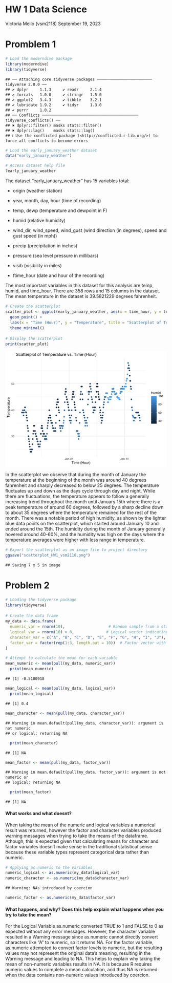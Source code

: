 HW 1 Data Science
================
Victoria Mello (vsm2118)
September 19, 2023

# Promblem 1

``` r
# Load the moderndive package
library(moderndive)
library(tidyverse)
```

    ## ── Attaching core tidyverse packages ──────────────────────── tidyverse 2.0.0 ──
    ## ✔ dplyr     1.1.3     ✔ readr     2.1.4
    ## ✔ forcats   1.0.0     ✔ stringr   1.5.0
    ## ✔ ggplot2   3.4.3     ✔ tibble    3.2.1
    ## ✔ lubridate 1.9.2     ✔ tidyr     1.3.0
    ## ✔ purrr     1.0.2     
    ## ── Conflicts ────────────────────────────────────────── tidyverse_conflicts() ──
    ## ✖ dplyr::filter() masks stats::filter()
    ## ✖ dplyr::lag()    masks stats::lag()
    ## ℹ Use the conflicted package (<http://conflicted.r-lib.org/>) to force all conflicts to become errors

``` r
# Load the early_january_weather dataset
data("early_january_weather")
```

``` r
# Access dataset help file
?early_january_weather
```

The dataset “early_january_weather” has 15 variables total:

- origin (weather station)

- year, month, day, hour (time of recording)

- temp, dewp (temperature and dewpoint in F)

- humid (relative humidity)

- wind_dir, wind_speed, wind_gust (wind direction (in degrees), speed
  and gust speed (in mph))

- precip (precipitation in inches)

- pressure (sea level pressure in millibars)

- visib (visibility in miles)

- ftime_hour (date and hour of the recording)

The most important variables in this dataset for this analysis are temp,
humid, and time_hour. There are 358 rows and 15 columns in the dataset.
The mean temperature in the dataset is 39.5821229 degrees fahrenheit.

``` r
# Create the scatterplot
scatter_plot <- ggplot(early_january_weather, aes(x = time_hour, y = temp, color = humid)) +
  geom_point() +
  labs(x = "Time (Hour)", y = "Temperature", title = "Scatterplot of Temperature vs. Time (Hour)") +
  theme_minimal()

# Display the scatterplot
print(scatter_plot)
```

![](p8105_hw1_vsm2118_files/figure-gfm/unnamed-chunk-3-1.png)<!-- -->

In the scatterplot we observe that during the month of January the
temperature at the beginning of the month was around 40 degrees
fahrenheit and sharply decreased to below 25 degrees. The temperature
fluctuates up and down as the days cycle through day and night. While
there are fluctuations, the temperature appears to follow a generally
increasing trend throughout the month until January 15th where there is
a peak temperature of around 60 degrees, followed by a sharp decline
down to about 35 degrees where the temperature remained for the rest of
the month. There was a notable period of high humidity, as shown by the
lighter blue data points on the scatterplot, which started around
January 10 and ended around the 15th. The humidity during the month of
January generally hovered around 40-60%, and the humidity was high on
the days where the temperature averages were higher with less range in
temperature.

``` r
# Export the scatterplot as an image file to project directory
ggsave("scatterplot_HW1_vsm2118.png")
```

    ## Saving 7 x 5 in image

# Problem 2

``` r
# Loading the tidyverse package
library(tidyverse)

# Create the data frame
my_data <- data.frame(
  numeric_var = rnorm(10),                   # Random sample from a standard Normal distribution
  logical_var = rnorm(10) > 0,              # Logical vector indicating whether elements are > 0
  character_var = c("A", "B", "C", "D", "E", "F", "G", "H", "I", "J"),  # Character vector
  factor_var = factor(rep(1:3, length.out = 10))  # Factor vector with 3 different levels
)
```

``` r
# Attempt to calculate the mean for each variable
mean_numeric <- mean(pull(my_data, numeric_var))
  print(mean_numeric)
```

    ## [1] -0.5100918

``` r
mean_logical <- mean(pull(my_data, logical_var))
  print(mean_logical)
```

    ## [1] 0.4

``` r
mean_character <- mean(pull(my_data, character_var))
```

    ## Warning in mean.default(pull(my_data, character_var)): argument is not numeric
    ## or logical: returning NA

``` r
  print(mean_character)
```

    ## [1] NA

``` r
mean_factor <- mean(pull(my_data, factor_var))
```

    ## Warning in mean.default(pull(my_data, factor_var)): argument is not numeric or
    ## logical: returning NA

``` r
  print(mean_factor)
```

    ## [1] NA

#### What works and what doesnt?

When taking the mean of the numeric and logical variables a numerical
result was returned, however the factor and character variables produced
warning messages when trying to take the means of the dataframe.
Athough, this is expected given that calculating means for character and
factor variables doesn’t make sense in the traditional statistical sense
because these variable types represent categorical data rather than
numeric.

``` r
# Applying as.numeric to the variables
numeric_logical <- as.numeric(my_data$logical_var)
numeric_character <- as.numeric(my_data$character_var)
```

    ## Warning: NAs introduced by coercion

``` r
numeric_factor <- as.numeric(my_data$factor_var)
```

#### What happens, and why? Does this help explain what happens when you try to take the mean?

For the Logical Variable as.numeric converted TRUE to 1 and FALSE to 0
as expected without any error messages. However, the character variable
resulted in a Warning message since as.numeric cannot directly convert
characters like “A” to numeric, so it returns NA. For the factor
variable, as.numeric attempted to convert factor levels to numeric, but
the resulting values may not represent the original data’s meaning,
resulting in the Warning message and leading to NA. This helps to
explain why taking the mean of non-numeric variables results in NA. It
is because R requires numeric values to complete a mean calculation, and
thus NA is returned when the data contains non-numeric values introduced
by coercion.
